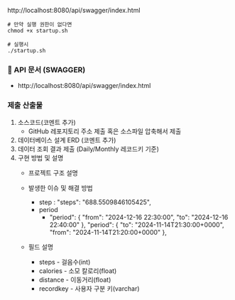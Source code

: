 

http://localhost:8080/api/swagger/index.html



```shell
# 만약 실행 권한이 없다면
chmod +x startup.sh

# 실행시 
./startup.sh
```
### 📘 API 문서 (SWAGGER)
- http://localhost:8080/api/swagger/index.html




### 제출 산출물

1. 소스코드(코멘트 추가)
    - GitHub 레포지토리 주소 제출 혹은 소스파일 압축해서 제출
2. 데이터베이스 설계 ERD (코멘트 추가)
3. 데이터 조회 결과 제출 (Daily/Monthly 레코드키 기준)
4. 구현 방법 및 설명
    - 프로젝트 구조 설명
    - 발생한 이슈 및 해결 방법
      - step : "steps": "688.5509846105425",
      - period     
        - "period": {
            "from": "2024-12-16 22:30:00",
            "to": "2024-12-16 22:40:00"
          },
          "period": {
            "to": "2024-11-14T21:30:00+0000",
            "from": "2024-11-14T21:20:00+0000"
          },

    - 필드 설명
        - steps - 걸음수(int)
        - calories - 소모 칼로리(float)
        - distance - 이동거리(float)
        - recordkey - 사용자 구분 키(varchar)